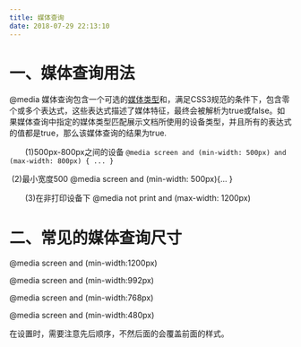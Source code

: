 ```yaml
---
title: 媒体查询
date: 2018-07-29 22:13:10
---
```

# 一、媒体查询用法

 @media 媒体查询包含一个可选的[媒体类型](https://developer.mozilla.org/en-US/docs/CSS/@media)和，满足CSS3规范的条件下，包含零个或多个表达式，这些表达式描述了媒体特征，最终会被解析为true或false。如果媒体查询中指定的媒体类型匹配展示文档所使用的设备类型，并且所有的表达式的值都是true，那么该媒体查询的结果为true.

　　(1)500px-800px之间的设备 `@media screen and (min-width: 500px) and (max-width: 800px) { ... }`

​       (2)最小宽度500  @media screen and (min-width: 500px){... }

　　(3)在非打印设备下 @media not print and (max-width: 1200px)



# 二、常见的媒体查询尺寸

@media screen and (min-width:1200px)

@media screen and (min-width:992px)

@media screen and (min-width:768px)

@media screen and (min-width:480px)

在设置时，需要注意先后顺序，不然后面的会覆盖前面的样式。